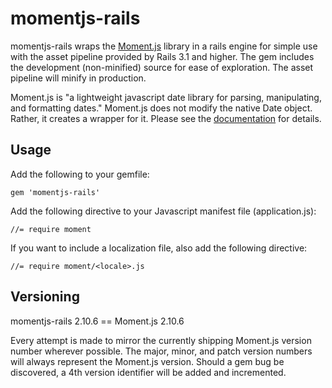 # momentjs-rails

momentjs-rails wraps the [Moment.js](http://momentjs.com/) library in a rails engine for simple
use with the asset pipeline provided by Rails 3.1 and higher. The gem includes the development (non-minified)
source for ease of exploration. The asset pipeline will minify in production.

Moment.js is "a lightweight javascript date library for parsing, manipulating, and formatting dates."
Moment.js does not modify the native Date object. Rather, it creates a wrapper for it. Please see the
[documentation](http://momentjs.com/docs/) for details.

## Usage

Add the following to your gemfile:

    gem 'momentjs-rails'

Add the following directive to your Javascript manifest file (application.js):

    //= require moment

If you want to include a localization file, also add the following directive:

    //= require moment/<locale>.js

## Versioning

momentjs-rails 2.10.6 == Moment.js 2.10.6

Every attempt is made to mirror the currently shipping Moment.js version number wherever possible.
The major, minor, and patch version numbers will always represent the Moment.js version. Should a gem
bug be discovered, a 4th version identifier will be added and incremented.
